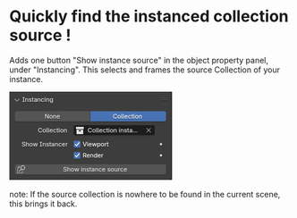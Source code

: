 # Quickly find the instanced collection source !

Adds one button "Show instance source" in the object property panel, under "Instancing".
This selects and frames the source Collection of your instance.

![panel](/presentation/presentation_panel.png)

note: If the source collection is nowhere to be found in the current scene, this brings it back.